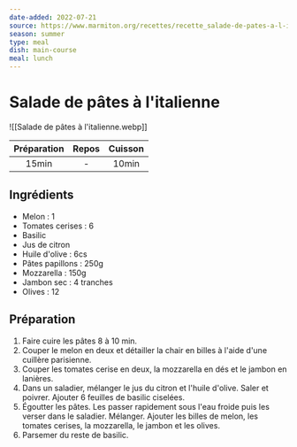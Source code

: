 ```yaml
---
date-added: 2022-07-21
source: https://www.marmiton.org/recettes/recette_salade-de-pates-a-l-italienne_22514.aspx
season: summer
type: meal
dish: main-course
meal: lunch
---
```


# Salade de pâtes à l'italienne

![[Salade de pâtes à l'italienne.webp]]

| Préparation | Repos | Cuisson |
|:-----------:|:-----:|:-------:|
|    15min    |   -   |  10min  |

## Ingrédients

- Melon : 1
- Tomates cerises : 6
- Basilic
- Jus de citron
- Huile d'olive : 6cs
- Pâtes papillons : 250g
- Mozzarella : 150g
- Jambon sec : 4 tranches
- Olives : 12

## Préparation

1. Faire cuire les pâtes 8 à 10 min.
2. Couper le melon en deux et détailler la chair en billes à l'aide d'une cuillère parisienne.
3. Couper les tomates cerise en deux, la mozzarella en dés et le jambon en lanières.
4. Dans un saladier, mélanger le jus du citron et l'huile d'olive. Saler et poivrer. Ajouter 6 feuilles de basilic ciselées.
5. Égoutter les pâtes. Les passer rapidement sous l'eau froide puis les verser dans le saladier. Mélanger. Ajouter les billes de melon, les tomates cerises, la mozzarella, le jambon et les olives.
6. Parsemer du reste de basilic.
